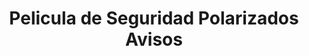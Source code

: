 ---
title: "Pelicula de Seguridad Polarizados Avisos"
url: /barrios-unidos/pelicula-de-seguridad-polarizados-avisos/
shop: Autoteile
---